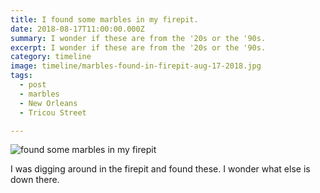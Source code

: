 ```yaml
---
title: I found some marbles in my firepit.
date: 2018-08-17T11:00:00.000Z
summary: I wonder if these are from the '20s or the '90s.
excerpt: I wonder if these are from the '20s or the '90s.
category: timeline
image: timeline/marbles-found-in-firepit-aug-17-2018.jpg
tags:
  - post 
  - marbles
  - New Orleans
  - Tricou Street

---
```


![found some marbles in my firepit](/static/img/timeline/marbles-found-in-firepit-aug-17-2018.jpg "found some marbles in my firepit")

I was digging around in the firepit and found these. I wonder what else is down there.
